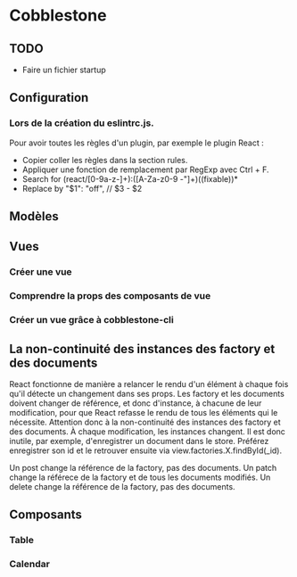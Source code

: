 # Cobblestone

## TODO

- Faire un fichier startup

## Configuration
### Lors de la création du eslintrc.js.

Pour avoir toutes les règles d'un plugin, par exemple le plugin React :

- Copier coller les règles dans la section rules.
- Appliquer une fonction de remplacement par RegExp avec Ctrl + F.
- Search for (react\/[0-9a-z-]+):([A-Za-z0-9 -"]+)(\(fixable\))\*
- Replace by "$1": "off", // $3 - $2

## Modèles

## Vues

### Créer une vue

### Comprendre la props des composants de vue

### Créer un vue grâce à cobblestone-cli




## La non-continuité des instances des factory et des documents

React fonctionne de manière a relancer le rendu d'un élément à chaque fois qu'il détecte un changement dans ses props. Les factory et les documents doivent changer de référence, et donc d'instance, à chacune de leur modification, pour que React refasse le rendu de tous les éléments qui le nécessite. Attention donc à la non-continuité des instances des factory et des documents. À chaque modification, les instances changent. Il est donc inutile, par exemple, d'enregistrer un document dans le store. Préférez enregistrer son id et le retrouver ensuite via view.factories.X.findById(_id).

Un post change la référence de la factory, pas des documents.
Un patch change la référece de la factory et de tous les documents modifiés.
Un delete change la référence de la factory, pas des documents.

## Composants
### Table
### Calendar

